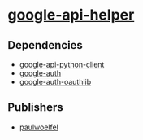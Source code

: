 # [google-api-helper](https://pypi.org/project/google-api-helper)

## Dependencies
- [google-api-python-client](packages/g/google-api-python-client.md)
- [google-auth](packages/g/google-auth.md)
- [google-auth-oauthlib](packages/g/google-auth-oauthlib.md)



## Publishers
- [paulwoelfel](https://pypi.org/user/paulwoelfel)

